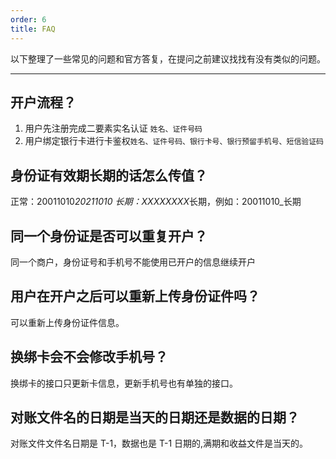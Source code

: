 ```yaml
---
order: 6
title: FAQ
---
```


以下整理了一些常见的问题和官方答复，在提问之前建议找找有没有类似的问题。

---

## 开户流程？

1. 用户先注册完成二要素实名认证 `姓名、证件号码`
2. 用户绑定银行卡进行卡鉴权`姓名、证件号码、银行卡号、银行预留手机号、短信验证码`

## 身份证有效期长期的话怎么传值？

正常：20011010*20211010
长期：XXXXXXXX*长期，例如：20011010\_长期

## 同一个身份证是否可以重复开户？

同一个商户，身份证号和手机号不能使用已开户的信息继续开户

## 用户在开户之后可以重新上传身份证件吗？

可以重新上传身份证件信息。

## 换绑卡会不会修改手机号？

换绑卡的接口只更新卡信息，更新手机号也有单独的接口。

## 对账文件名的日期是当天的日期还是数据的日期？

对账文件文件名日期是 T-1，数据也是 T-1 日期的,满期和收益文件是当天的。
